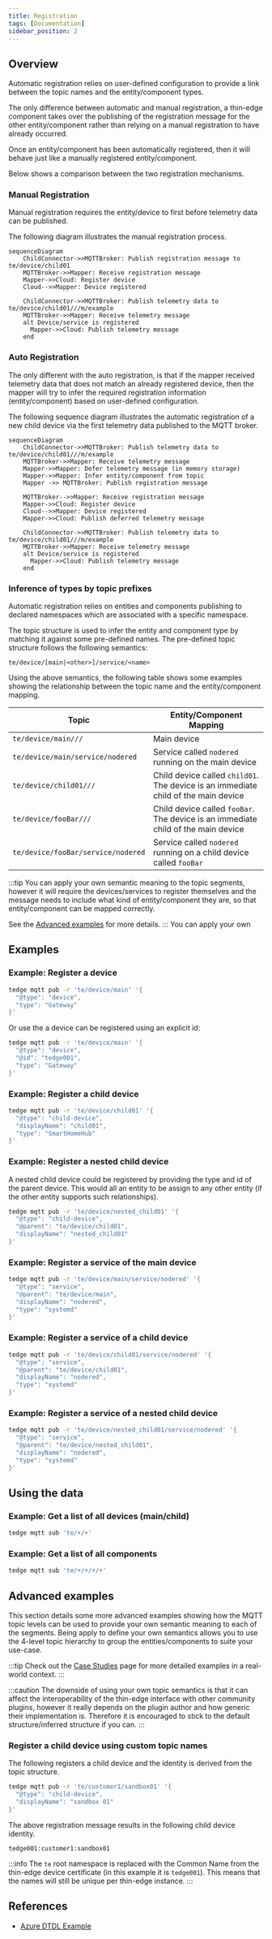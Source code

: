 ```yaml
---
title: Registration
tags: [Documentation]
sidebar_position: 2
---
```


## Overview

Automatic registration relies on user-defined configuration to provide a link between the topic names and the entity/component types.

The only difference between automatic and manual registration, a thin-edge component takes over the publishing of the registration message for the other entity/component rather than relying on a manual registration to have already occurred.

Once an entity/component has been automatically registered, then it will behave just like a manually registered entity/component.

Below shows a comparison between the two registration mechanisms.

### Manual Registration

Manual registration requires the entity/device to first before telemetry data can be published.

The following diagram illustrates the manual registration process.

```mermaid
sequenceDiagram
    ChildConnector->>MQTTBroker: Publish registration message to te/device/child01
    MQTTBroker->>Mapper: Receive registration message
    Mapper->>Cloud: Register device
    Cloud-->>Mapper: Device registered

    ChildConnector->>MQTTBroker: Publish telemetry data to te/device/child01///m/example
    MQTTBroker->>Mapper: Receive telemetry message
    alt Device/service is registered
      Mapper->>Cloud: Publish telemetry message
    end
```

### Auto Registration

The only different with the auto registration, is that if the mapper received telemetry data that does not match an already registered device, then the mapper will try to infer the required registration information (entity/component) based on user-defined configuration.

The following sequence diagram illustrates the automatic registration of a new child device via the first telemetry data published to the MQTT broker.

```mermaid
sequenceDiagram
    ChildConnector->>MQTTBroker: Publish telemetry data to te/device/child01///m/example
    MQTTBroker->>Mapper: Receive telemetry message
    Mapper->>Mapper: Defer telemetry message (in memory storage)
    Mapper->>Mapper: Infer entity/component from topic
    Mapper ->> MQTTBroker: Publish registration message

    MQTTBroker-->>Mapper: Receive registration message
    Mapper->>Cloud: Register device
    Cloud-->>Mapper: Device registered
    Mapper->>Cloud: Publish deferred telemetry message

    ChildConnector->>MQTTBroker: Publish telemetry data to te/device/child01///m/example
    MQTTBroker->>Mapper: Receive telemetry message
    alt Device/service is registered
      Mapper->>Cloud: Publish telemetry message
    end
```

### Inference of types by topic prefixes

Automatic registration relies on entities and components publishing to declared namespaces which are associated with a specific namespace.

The topic structure is used to infer the entity and component type by matching it against some pre-defined names. The pre-defined topic structure follows the following semantics:

```text
te/device/[main|<other>]/service/<name>
```

Using the above semantics, the following table shows some examples showing the relationship between the topic name and the entity/component mapping.

|Topic|Entity/Component Mapping|
|--|--|
|`te/device/main///`|Main device|
|`te/device/main/service/nodered`|Service called `nodered` running on the main device|
|`te/device/child01///`|Child device called `child01`. The device is an immediate child of the main device|
|`te/device/fooBar///`|Child device called `fooBar`. The device is an immediate child of the main device|
|`te/device/fooBar/service/nodered`|Service called `nodered` running on a child device called `fooBar`|


:::tip
You can apply your own semantic meaning to the topic segments, however it will require the devices/services to register themselves and the message needs to include what kind of entity/component they are, so that entity/component can be mapped correctly.

See the [Advanced examples](#advanced-examples) for more details.
:::
You can apply your own 

## Examples

### Example: Register a device

```sh te2mqtt
tedge mqtt pub -r 'te/device/main' '{
  "@type": "device",
  "type": "Gateway"
}'
```

Or use the a device can be registered using an explicit id:

```sh te2mqtt
tedge mqtt pub -r 'te/device/main' '{
  "@type": "device",
  "@id": "tedge001",
  "type": "Gateway"
}'
```

### Example: Register a child device

```sh te2mqtt
tedge mqtt pub -r 'te/device/child01' '{
  "@type": "child-device",
  "displayName": "child01",
  "type": "SmartHomeHub"
}'
```

### Example: Register a nested child device

A nested child device could be registered by providing the type and id of the parent device. This would all an entity to be assign to any other entity (if the other entity supports such relationships).

```sh te2mqtt
tedge mqtt pub -r 'te/device/nested_child01' '{
  "@type": "child-device",
  "@parent": "te/device/child01",
  "displayName": "nested_child01"
}'
```

### Example: Register a service of the main device

```sh te2mqtt
tedge mqtt pub -r 'te/device/main/service/nodered' '{
  "@type": "service",
  "@parent": "te/device/main",
  "displayName": "nodered",
  "type": "systemd"
}'
```

### Example: Register a service of a child device

```sh te2mqtt
tedge mqtt pub -r 'te/device/child01/service/nodered' '{
  "@type": "service",
  "@parent": "te/device/child01",
  "displayName": "nodered",
  "type": "systemd"
}'
```

### Example: Register a service of a nested child device

```sh te2mqtt
tedge mqtt pub -r 'te/device/nested_child01/service/nodered' '{
  "@type": "service",
  "@parent": "te/device/nested_child01",
  "displayName": "nodered",
  "type": "systemd"
}'
```

## Using the data

### Example: Get a list of all devices (main/child)

```sh te2mqtt
tedge mqtt sub 'te/+/+'
```

### Example: Get a list of all components

```sh te2mqtt
tedge mqtt sub 'te/+/+/+/+'
```

## Advanced examples

This section details some more advanced examples showing how the MQTT topic levels can be used to provide your own semantic meaning to each of the segments. Being apply to define your own semantics allows you to use the 4-level topic hierarchy to group the entities/components to suite your use-case.

:::tip
Check out the [Case Studies](./case-studies) page for more detailed examples in a real-world context.
:::

:::caution
The downside of using your own topic semantics is that it can affect the interoperability of the thin-edge interface with other community plugins, however it really depends on the plugin author and how generic their implementation is. Therefore it is encouraged to stick to the default structure/inferred structure if you can.
:::

### Register a child device using custom topic names

The following registers a child device and the identity is derived from the topic structure.

```sh te2mqtt
tedge mqtt pub -r 'te/customer1/sandbox01' '{
  "@type": "child-device",
  "displayName": "sandbox 01"
}'
```

The above registration message results in the following child device identity.

```text title="Registered identity of child device"
tedge001:customer1:sandbox01
```

:::info
The `te` root namespace is replaced with the Common Name from the thin-edge device certificate (in this example it is `tedge001`). This means that the names will still be unique per thin-edge instance.
:::

## References

* [Azure DTDL Example](https://learn.microsoft.com/en-us/azure/digital-twins/concepts-models#basic-relationship-example)
